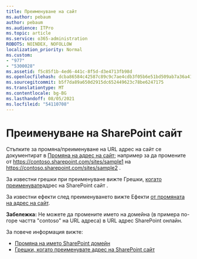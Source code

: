 ```yaml
---
title: Преименуване на сайт
ms.author: pebaum
author: pebaum
ms.audience: ITPro
ms.topic: article
ms.service: o365-administration
ROBOTS: NOINDEX, NOFOLLOW
localization_priority: Normal
ms.custom:
- "977"
- "5300028"
ms.assetid: f5c85f1b-4ed6-441c-8f5d-d3e4713fb98d
ms.openlocfilehash: dcba86584c42587c89c9c7ae4cdb3f05b6e51bd509ab7a36a41de2ac00f8f391
ms.sourcegitcommit: b5f7da89a650d2915dc652449623c78be6247175
ms.translationtype: MT
ms.contentlocale: bg-BG
ms.lasthandoff: 08/05/2021
ms.locfileid: "54110708"
---
```

# <a name="rename-a-sharepoint-site"></a>Преименуване на SharePoint сайт

Стъпките за промяна/преименуване на URL адрес на сайт се документират в [Промяна на адрес на сайт;](https://docs.microsoft.com/sharepoint/change-site-address) например за да промените от https://contoso.sharepoint.com/sites/sample1 на https://contoso.sharepoint.com/sites/sample2 .

За известни грешки при преименуване вижте Грешки, [когато преименувате](https://support.office.com/article/errors-when-you-rename-a-sharepoint-site-address-165b7c11-1325-4813-b160-ecbe87bc1a86)адрес на SharePoint сайт .

За известни ефекти след преименуването вижте Ефекти [от промяната на адрес на сайт](https://docs.microsoft.com/sharepoint/change-site-address#effects-of-changing-a-site-address).

**Забележка:** Не можете да промените името на домейна (в примера по-горе частта "contoso" на URL адреса) в URL адрес SharePoint онлайн. 

За повече информация вижте:

- [Промяна на името SharePoint домейн](https://go.microsoft.com/fwlink/?Linkid=2018696)
- [Грешки, когато преименувате адрес на SharePoint сайт](https://support.office.com/article/errors-when-you-rename-a-sharepoint-site-address-165b7c11-1325-4813-b160-ecbe87bc1a86)
